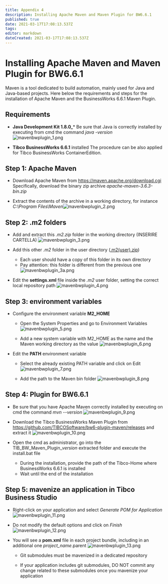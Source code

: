 ```yaml
---
title: Appendix 4
description: Installing Apache Maven and Maven Plugin for BW6.6.1
published: true
date: 2021-03-17T17:08:13.537Z
tags: 
editor: markdown
dateCreated: 2021-03-17T17:08:13.537Z
---
```


# Installing Apache Maven and Maven Plugin for BW6.6.1

Maven is a tool dedicated to build automation, mainly used for Java and Java-based projects. Here below the requirements and steps for the installation of Apache Maven and the BusinessWorks 6.6.1 Maven Plugin.


## Requirements
- **Java Development Kit 1.8.0_***
	Be sure that Java is correctly installed by executing from cmd the command *java -version*
  ![mavenbwplugin_1.png](/mavenbwplugin_1.png)

- **Tibco BusinessWorks 6.6.1** installed
	The procedure can be also applied for Tibco BusinessWorks ContainerEdition.

## Step 1: Apache Maven

- Download Apache Maven from https://maven.apache.org/download.cgi
	Specifically, download the binary zip archive *apache-maven-3.6.3-bin.zip*
  
- Extract the contents of the archive in a working directory, for instance *C:\Program Files\Maven*![mavenbwplugin_2.png](/mavenbwplugin_2.png)


## Step 2: .m2 folders

- Add and extract this *.m2.zip* folder in the working directory (INSERIRE CARTELLA)
![mavenbwplugin_3.png](/mavenbwplugin_3.png)

- Add this other *.m2* folder in the user directory ([.m2(user).zip](/.m2.zip))
	- Each user should have a copy of this folder in its own directory
	- Pay attention: this folder is different from the previous one
![mavenbwplugin_3a.png](/mavenbwplugin_3a.png)
  
- Edit the **settings.xml** file inside the *.m2* user folder, setting the correct local repository path
![mavenbwplugin_4.png](/mavenbwplugin_4.png)


## Step 3: environment variables

- Configure the environment variable **M2_HOME**
	- Open the System Properties and go to Environment Variables
![mavenbwplugin_5.png](/mavenbwplugin_5.png)
	
  - Add a new system variable with M2_HOME as the name and the Maven working directory as the value
![mavenbwplugin_6.png](/mavenbwplugin_6.png)

- Edit the **PATH** environment variable
	- Select the already existing PATH variable and click on Edit
![mavenbwplugin_7.png](/mavenbwplugin_7.png)

	- Add the path to the Maven bin folder
![mavenbwplugin_8.png](/mavenbwplugin_8.png)


## Step 4: Plugin for BW6.6.1

- Be sure that you have Apache Maven correctly installed by executing on cmd the command *mvn --version*
![mavenbwplugin_9.png](/mavenbwplugin_9.png)

- Download the Tibco BusinessWorks Maven Plugin  from https://github.com/TIBCOSoftware/bw6-plugin-maven/releases and extract it
![mavenbwplugin_10.png](/mavenbwplugin_10.png)

- Open the cmd as administrator, go into the TIB_BW_Maven_Plugin_*version* extracted folder and execute the install.bat file
	- During the installation, provide the path of the Tibco-Home where BusinessWorks 6.6.1 is installed
  - Wait until the end of the installation
  

## Step 5: mavenize an application in Tibco Business Studio

- Right-click on your application and select *Generate POM for Application*
![mavenbwplugin_11.png](/mavenbwplugin_11.png)

- Do not modify the default options and click on *Finish*
![mavenbwplugin_12.png](/mavenbwplugin_12.png)

- You will see a **pom.xml** file in each project bundle, including in an additional one *project_name*.parent
![mavenbwplugin_13.png](/mavenbwplugin_13.png)

	- Git submodules must be mavenized in a dedicated repository
  
  - If your application includes git submodules, DO NOT commit any change related to these submodules once you mavenize your application